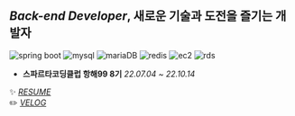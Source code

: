## *Back-end Developer*, 새로운 기술과 도전을 즐기는 개발자
![spring boot](https://img.shields.io/badge/-Spring%20Boot-6DB33F?logo=springboot&logoColor=white)
![mysql](https://img.shields.io/badge/-MySQL-4479A1?logo=mysql&logoColor=white)
![mariaDB](https://img.shields.io/badge/-MariaDB-003545?logo=mariadb&logoColor=white)
![redis](https://img.shields.io/badge/-Redis-DC382D?logo=redis&logoColor=white)
![ec2](https://img.shields.io/badge/-Amazon%20EC2-FF9900?logo=amazonec2&logoColor=white)
![rds](https://img.shields.io/badge/-Amazon%20RDS-527FFF?logo=amazonrds&logoColor=white)





* **스파르타코딩클럽 항해99 8기** <I>22.07.04 ~ 22.10.14</I> 





✨  <I>[RESUME](https://jinu0729.notion.site/20575f63fe85464281bcce14ba4d1b65)</I>      
✏️  <I>[VELOG](https://velog.io/@jinu0729)</I>
